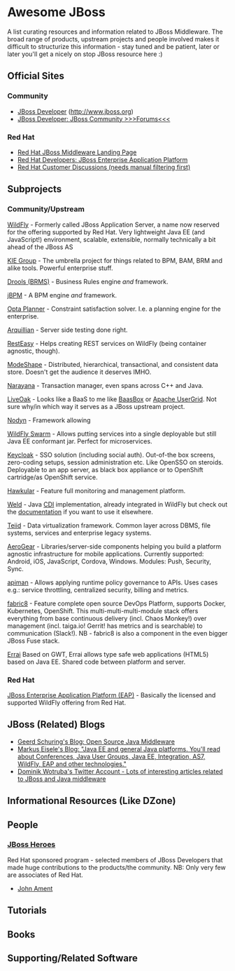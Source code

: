 # Awesome JBoss

A list curating resources and information related to JBoss Middleware. The broad range of products, upstream projects and people involved makes it difficult to structurize this information - stay tuned and be patient, later or later you'll get a nicely on stop JBoss resource here :)

## Official Sites

### Community
* [JBoss Developer](http://www.jboss.org) (http://www.jboss.org)
* [JBoss Developer: JBoss Community >>>Forums<<<](http://www.jboss.org/forums)

### Red Hat
* [Red Hat JBoss Middleware Landing Page](http://www.redhat.com/en/technologies/jboss-middleware)
* [Red Hat Developers: JBoss Enterprise Application Platform](http://developers.redhat.com/products/eap/overview/) 
* [Red Hat Customer Discussions (needs manual filtering first)](https://access.redhat.com/discussions?keyword=&name=&product=All&category=All&tags=All)

## Subprojects
### Community/Upstream

[WildFly](http://wildfly.org) - Formerly called JBoss Application Server, a name now reserved for the offering supported by Red Hat. Very lightweight Java EE (and JavaScript!) environment, scalable, extensible, normally technically a bit ahead of the JBoss AS

[KIE Group](http://www.kiegroup.org) - The umbrella project for things related to BPM, BAM, BRM and alike tools. Powerful enterprise stuff.

[Drools (BRMS)](http://www.drools.org) - Business Rules engine *and* framework.

[jBPM](http://www.jbpm.org) - A BPM engine *and* framework.

[Opta Planner](http://www.optaplanner.org) - Constraint satisfaction solver. I.e. a planning engine for the enterprise.

[Arquillian](http://arquillian.org) - Server side testing done right.

[RestEasy](http://resteasy.jboss.org) - Helps creating REST services on WildFly (being container agnostic, though).

[ModeShape](http://modeshape.jboss.org) - Distributed, hierarchical, transactional, and consistent data store. Doesn't get the audience it deserves IMHO.

[Narayana](http://narayana.io) - Transaction manager, even spans across C++ and Java.

[LiveOak](http://liveoak.io) - Looks like a BaaS to me like [BaasBox](http://www.baasbox.com) or [Apache UserGrid](http://usergrid.apache.org). Not sure why/in which way it serves as a JBoss upstream project.

[Nodyn](http://nodyn.io) - Framework allowing

[WildFly Swarm](http://wildfly-swarm.io) - Allows putting services into a single deployable but still Java EE conformant jar. Perfect for microservices.

[Keycloak](http://keycloak.jboss.org) - SSO solution (including social auth). Out-of-the box screens, zero-coding setups, session administration etc. Like OpenSSO on steroids. Deployable to an app server, as black box appliance or to OpenShift cartridge/as OpenShift service.

[Hawkular](http://www.hawkular.org) - Feature full monitoring and management platform.

[Weld](http://weld.cdi-spec.org) - Java [CDI](http://cdi-spec.org/) implementation, already integrated in WildFly but check out the [documentation](http://docs.jboss.org/weld/reference/latest/en-US/html/environments.html) if you want to use it elsewhere.

[Teiid](http://teiid.jboss.org) - Data virtualization framework. Common layer across DBMS, file systems, services and enterprise legacy systems.

[AeroGear](https://aerogear.org) - Libraries/server-side components helping you build a platform agnostic infrastructure for mobile applications. Currently supported: Android, iOS, JavaScript, Cordova, Windows. Modules: Push, Security, Sync.

[apiman](http://www.apiman.io/) - Allows applying runtime policy governance to APIs. Uses cases e.g.: service throttling, centralized security, billing and metrics.

[fabric8](http://fabric8.io) - Feature complete open source DevOps Platform, supports Docker, Kubernetes, OpenShift. This multi-multi-multi-module stack offers everything from base continuous delivery (incl. Chaos Monkey!) over management (incl. taiga.io! Gerrit! has metrics and is searchable) to communication (Slack!). NB - fabric8 is also a component in the even bigger JBoss Fuse stack.

[Errai](http://erraiframework.org) Based on GWT, Errai allows type safe web applications (HTML5) based on Java EE. Shared code between platform and server.


### Red Hat
[JBoss Enterprise Application Platform (EAP)](http://www.redhat.com/en/technologies/jboss-middleware/application-platform) - Basically the licensed and supported WildFly offering from Red Hat.

## JBoss (Related) Blogs

* [Geerd Schuring's Blog: Open Source Java Middleware](https://geertschuring.wordpress.com)
* [Markus Eisele's Blog: "Java EE and general Java platforms. You'll read about Conferences, Java User Groups, Java EE, Integration, AS7, WildFly, EAP and other technologies."](http://blog.eisele.net)
* [Dominik Wotruba's Twitter Account - Lots of interesting articles related to JBoss and Java middleware](https://twitter.com/wotruba)


## Informational Resources (Like DZone)


## People
### [JBoss Heroes](https://www.jboss.org/heroes/)
Red Hat sponsored program - selected members of JBoss Developers that made huge contributions to the products/the community. NB: Only very few are associates of Red Hat.

* [John Ament](https://twitter.com/JohnAment)



 




## Tutorials


## Books


## Supporting/Related Software

